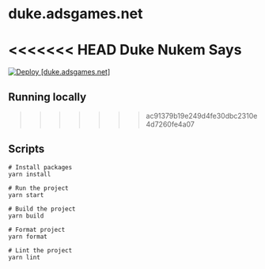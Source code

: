 # duke.adsgames.net

<<<<<<< HEAD
Duke Nukem Says
=======
[![Deploy [duke.adsgames.net]](https://github.com/AdsGames/duke.adsgames.net/actions/workflows/deploy-site.yml/badge.svg)](https://github.com/AdsGames/duke.adsgames.net/actions/workflows/deploy-site.yml)

## Running locally

> > > > > > > ac91379b19e249d4fe30dbc2310e4d7260fe4a07

## Scripts

```
# Install packages
yarn install

# Run the project
yarn start

# Build the project
yarn build

# Format project
yarn format

# Lint the project
yarn lint
```
